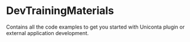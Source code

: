 # DevTrainingMaterials

Contains all the code examples to get you started with Uniconta plugin or external application development.
